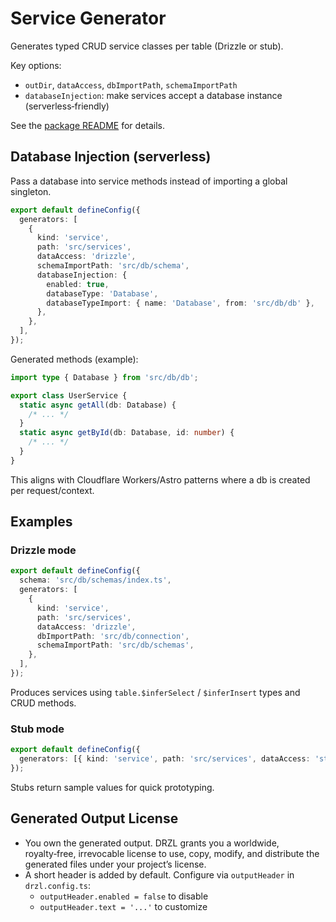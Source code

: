 # Service Generator

Generates typed CRUD service classes per table (Drizzle or stub).

Key options:

- `outDir`, `dataAccess`, `dbImportPath`, `schemaImportPath`
- `databaseInjection`: make services accept a database instance (serverless‑friendly)

See the [package README](https://github.com/use-drzl/drzl/blob/master/packages/generator-service/README.md) for details.

## Database Injection (serverless)

Pass a database into service methods instead of importing a global singleton.

```ts
export default defineConfig({
  generators: [
    {
      kind: 'service',
      path: 'src/services',
      dataAccess: 'drizzle',
      schemaImportPath: 'src/db/schema',
      databaseInjection: {
        enabled: true,
        databaseType: 'Database',
        databaseTypeImport: { name: 'Database', from: 'src/db/db' },
      },
    },
  ],
});
```

Generated methods (example):

```ts
import type { Database } from 'src/db/db';

export class UserService {
  static async getAll(db: Database) {
    /* ... */
  }
  static async getById(db: Database, id: number) {
    /* ... */
  }
}
```

This aligns with Cloudflare Workers/Astro patterns where a db is created per request/context.

## Examples

### Drizzle mode

```ts
export default defineConfig({
  schema: 'src/db/schemas/index.ts',
  generators: [
    {
      kind: 'service',
      path: 'src/services',
      dataAccess: 'drizzle',
      dbImportPath: 'src/db/connection',
      schemaImportPath: 'src/db/schemas',
    },
  ],
});
```

Produces services using `table.$inferSelect` / `$inferInsert` types and CRUD methods.

### Stub mode

```ts
export default defineConfig({
  generators: [{ kind: 'service', path: 'src/services', dataAccess: 'stub' }],
});
```

Stubs return sample values for quick prototyping.

## Generated Output License

- You own the generated output. DRZL grants you a worldwide, royalty‑free, irrevocable license to use, copy, modify, and distribute the generated files under your project’s license.
- A short header is added by default. Configure via `outputHeader` in `drzl.config.ts`:
  - `outputHeader.enabled = false` to disable
  - `outputHeader.text = '...'` to customize
